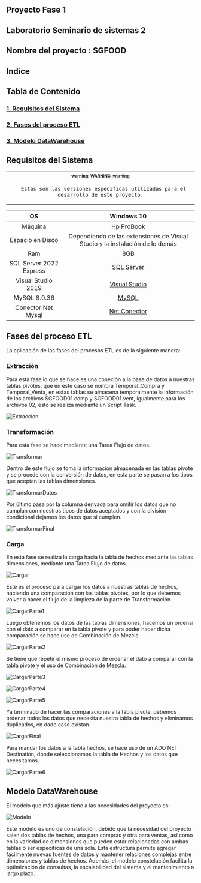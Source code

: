 ## Proyecto Fase 1

## Laboratorio Seminario de sistemas 2

## Nombre del proyecto : SGFOOD

## Indice

## Tabla de Contenido

### [1. Requisitos del Sistema](#requisitos-del-sistema)

### [2. Fases del proceso ETL](#fases-del-proceso-etl)

### [3. Modelo DataWarehouse](#modelo-datawarehouse)

## Requisitos del Sistema

<table align="center">
   <tr>
      <th align="center">
         <sup><sub>:warning: WARNING :warning:</sub></sup>
      </th>
   </tr>
   <tr>
      <td align="center">
      
      Estas son las versiones especificas utilizadas para el desarrollo de este proyecto.
   </tr>
   </table>

   |OS|Windows 10|
|:---:|:---:|
|Máquina|Hp ProBook|
|Espacio en Disco | Dependiendo de las extensiones de Visual Studio y la instalación de lo demás | 
|Ram| 8GB |
|SQL Server 2022 Express |[SQL Server](https://www.microsoft.com/en-us/sql-server/sql-server-downloads)|
|Visual Studio 2019|[Visual Studio](https://github.com/FelixKratz/SketchyBar)|
|MySQL 8.0.36|[MySQL](https://dev.mysql.com/downloads/mysql/)|
|Conector Net Mysql|[Net Conector](https://dev.mysql.com/downloads/connector/net/)|


## Fases del proceso ETL

La aplicación de las fases del procesos ETL es de la siguiente manera:

### **Extracción**

Para esta fase lo que se hace es una conexión a la base de datos a nuestras tablas pivotes, que en este caso se nombra Temporal_Compra y Temporal_Venta, en estas tablas se almacena temporalmente la información de los archivos SGFOOD01.comp y SGFOOD01.vent, igualmente para los archivos 02,  esto se realiza mediante un Script Task.

![Extraccion](IMG/Extraer.PNG)

### **Transformación**

Para esta fase se hace mediante una Tarea Flujo de datos.

![Transformar](IMG/Transformar.PNG)

Dentro de este flujo se toma la información almacenada en las tablas pivote y se procede con la conversión de datos, en esta parte se pasan a los tipos que aceptan las tablas dimensiones.

![TransformarDatos](IMG/TransformarDatos.PNG)

Por último pasa por la columna derivada para omitir los datos que no cumplan con nuestros tipos de datos aceptados y con la división condicional dejamos los datos que si cumplen.

![TransformarFinal](IMG/FinalTransformar.PNG)



### **Carga**

En esta fase se realiza la carga hacia la tabla de hechos mediante las tablas dimensiones, mediante una Tarea Flujo de datos.

![Cargar](IMG/Cargar.PNG)

Este es el proceso para cargar los datos a nuestras tablas de hechos, haciendo una comparación con las tablas pivotes, por lo que debemos volver a hacer el flujo de la limpieza de la parte de Transformación.

![CargarParte1](IMG/CargarParte1.PNG)

Luego obtenemos los datos de las tablas dimensiones, hacemos un ordenar con el dato a comparar en la tabla pivote y para poder hacer dicha comparación se hace use de Combinación de Mezcla.

![CargarParte2](IMG/CargarParte2.PNG)

Se tiene que repetir el mismo proceso de ordenar el dato a comparar con la tabla pivote y el uso de Combinación de Mezcla.

![CargarParte3](IMG/CargarParte3.PNG)

![CargarParte4](IMG/CargarParte4.PNG)

![CargarParte5](IMG/CargarParte5.PNG)

Ya terminado de hacer las comparaciones a la tabla pivote, debemos ordenar todos los datos que necesita nuestra tabla de hechos y eliminamos duplicados, en dado caso existan.

![CargarFinal](IMG/CargarFinal.PNG)

Para mandar los datos a la tabla hechos, se hace uso de un ADO NET Destination, dónde seleccionamos la tabla de Hechos y los datos que necesitamos.

![CargarParte6](IMG/CargarParte6.PNG)

## Modelo DataWarehouse

El modelo que más ajuste tiene a las necesidades del proyecto es: 

![Modelo](IMG/ModeloDataWarehouse.png)

 Este modelo es uno de constelación, debido que la necesidad del proyecto salen dos tablas de hechos, una para compras y otra para ventas, así como en la variedad de dimensiones que pueden estar relacionadas con ambas tablas o ser específicas de una sola. Esta estructura permite agregar fácilmente nuevas fuentes de datos y mantener relaciones complejas entre dimensiones y tablas de hechos. Además, el modelo constelación facilita la optimización de consultas, la escalabilidad del sistema y el mantenimiento a largo plazo.